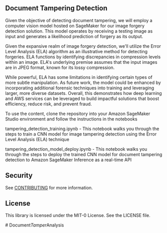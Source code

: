 ## Document Tampering Detection

Given the objective of detecting document tampering, we will employ a computer vision model hosted on SageMaker for our image forgery detection solution. This model operates by receiving a testing image as input and generates a likelihood prediction of forgery as its output.

Given the expansive realm of image forgery detection, we'll utilize the Error Level Analysis (ELA) algorithm as an illustrative method for detecting forgeries. ELA functions by identifying discrepancies in compression levels within an image. ELA's underlying premise assumes that the input images are in JPEG format, known for its lossy compression.

While powerful, ELA has some limitations in identifying certain types of more subtle manipulation. As future work, the model could be enhanced by incorporating additional forensic techniques into training and leveraging larger, more diverse datasets. Overall, this demonstrates how deep learning and AWS services can be leveraged to build impactful solutions that boost efficiency, reduce risk, and prevent fraud.

To use the content, clone the repository into your Amazon SageMaker Studio environment and follow the instructions in the notebooks

tampering_detection_training.ipynb - This notebook walks you through the steps to train a CNN model for image tampering detection using the Error Level Analysis (ELA) technique

tampering_detection_model_deploy.ipynb - This notebook walks you through the steps to deploy the trained CNN model for document tampering detection to Amazon SageMaker Inference as a real-time API

## Security

See [CONTRIBUTING](CONTRIBUTING.md#security-issue-notifications) for more information.

## License

This library is licensed under the MIT-0 License. See the LICENSE file.

#   D o c u m e n t _ T a m p e r _ A n a l y s i s  
 